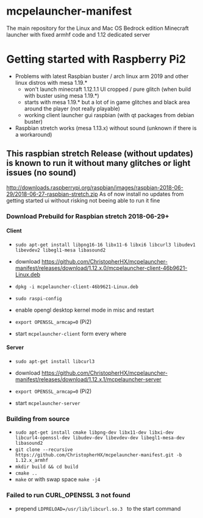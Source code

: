 # mcpelauncher-manifest
The main repository for the Linux and Mac OS Bedrock edition Minecraft launcher with fixed armhf code and 1.12 dedicated server

# Getting started with Raspberry Pi2
- Problems with latest Raspbian buster / arch linux arm 2019 and other linux distros with mesa 1.19.*
  - won't launch minecraft 1.12.1.1 UI cropped / pure glitch (when build with buster using mesa 1.19.*)
  - starts with mesa 1.19.* but a lot of in game glitches and black area around the player (not really playable)
  - working client launcher gui raspbian (with qt packages from debian buster)
- Raspbian stretch works (mesa 1.13.x) without sound (unknown if there is a workaround)

## This raspbian stretch Release (without updates) is known to run it without many glitches or light issues (no sound)
http://downloads.raspberrypi.org/raspbian/images/raspbian-2018-06-29/2018-06-27-raspbian-stretch.zip
As of now install no updates from getting started ui without risking not beeing able to run it fine

### Download Prebuild for Raspbian stretch 2018-06-29+
#### Client
- `sudo apt-get install libpng16-16 libx11-6 libxi6 libcurl3 libudev1 libevdev2 libegl1-mesa libasound2`

- download https://github.com/ChristopherHX/mcpelauncher-manifest/releases/download/1.12.x.0/mcpelauncher-client-46b9621-Linux.deb
- `dpkg -i mcpelauncher-client-46b9621-Linux.deb`

- `sudo raspi-config`
- enable opengl desktop kernel mode in misc and restart

- `export OPENSSL_armcap=0` (Pi2)
- start `mcpelauncher-client` form every where

#### Server
- `sudo apt-get install libcurl3`

- download https://github.com/ChristopherHX/mcpelauncher-manifest/releases/download/1.12.x.1/mcpelauncher-server

- `export OPENSSL_armcap=0` (Pi2)
- start `mcpelauncher-server`


### Building from source

- `sudo apt-get install cmake libpng-dev libx11-dev libxi-dev libcurl4-openssl-dev libudev-dev libevdev-dev libegl1-mesa-dev libasound2`
- `git clone --recursive https://github.com/ChristopherHX/mcpelauncher-manifest.git -b 1.12.x_armhf`
- `mkdir build && cd build`
- `cmake ..`
- `make` or with swap space `make -j4`

### Failed to run CURL_OPENSSL 3 not found
- prepend `LDPRELOAD=/usr/lib/libcurl.so.3 ` to the start command
